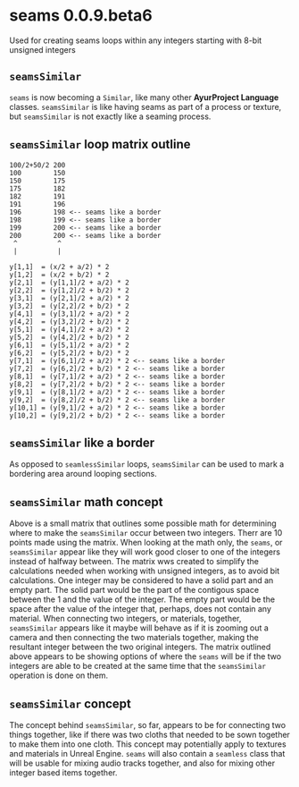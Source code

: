 # seams 0.0.9.beta6
Used for creating seams loops within any integers starting with 8-bit unsigned integers
## `seamsSimilar`
`seams` is now becoming a `Similar`, like many other <b>AyurProject Language</b> classes. `seamsSimilar` is like having seams as part of a process or texture, but `seamsSimilar` is not exactly like a seaming process.
## `seamsSimilar` loop matrix outline
```
100/2+50/2 200 
100        150 
150        175 
175        182 
182        191 
191        196
196        198 <-- seams like a border
198        199 <-- seams like a border
199        200 <-- seams like a border
200        200 <-- seams like a border
 ^          ^
 |          |   
```
```
y[1,1]  = (x/2 + a/2) * 2
y[1,2]  = (x/2 + b/2) * 2
y[2,1]  = (y[1,1]/2 + a/2) * 2
y[2,2]  = (y[1,2]/2 + b/2) * 2
y[3,1]  = (y[2,1]/2 + a/2) * 2
y[3,2]  = (y[2,2]/2 + b/2) * 2
y[4,1]  = (y[3,1]/2 + a/2) * 2
y[4,2]  = (y[3,2]/2 + b/2) * 2
y[5,1]  = (y[4,1]/2 + a/2) * 2
y[5,2]  = (y[4,2]/2 + b/2) * 2
y[6,1]  = (y[5,1]/2 + a/2) * 2
y[6,2]  = (y[5,2]/2 + b/2) * 2
y[7,1]  = (y[6,1]/2 + a/2) * 2 <-- seams like a border
y[7,2]  = (y[6,2]/2 + b/2) * 2 <-- seams like a border
y[8,1]  = (y[7,1]/2 + a/2) * 2 <-- seams like a border
y[8,2]  = (y[7,2]/2 + b/2) * 2 <-- seams like a border
y[9,1]  = (y[8,1]/2 + a/2) * 2 <-- seams like a border
y[9,2]  = (y[8,2]/2 + b/2) * 2 <-- seams like a border
y[10,1] = (y[9,1]/2 + a/2) * 2 <-- seams like a border
y[10,2] = (y[9,2]/2 + b/2) * 2 <-- seams like a border
```
## `seamsSimilar` like a border
As opposed to `seamlessSimilar` loops, `seamsSimilar` can be used to mark a bordering area around looping sections.


## `seamsSimilar` math concept
Above is a small matrix that outlines some possible math for determining where to make the `seamsSimilar` occur between two integers. Therr are 10 points made using the matrix. When looking at the math only, the `seams`, or `seamsSimilar` appear like they will work good closer to one of the integers instead of halfway between. The matrix wws created to simplify the calculations needed when working with unsigned integers, as to avoid bit calculations. One integer may be considered to have a solid part and an empty part. The solid part would be the part of the contigous space between the 1 and the value of the integer. The empty part would be the space after the value of the integer that, perhaps, does not contain any material. When connecting two integers, or materials, together, `seamsSimilar` appears like it maybe will behave as if it is zooming out a camera and then connecting the two materials together, making the resultant integer between the two original integers. The matrix outlined above appears to be showing options of where the `seams` will be if the two integers are able to be created at the same time that the `seamsSimilar` operation is done on them.
## `seamsSimilar` concept
The concept behind `seamsSimilar`, so far, appears to be for connecting two things together, like if there was two cloths that needed to be sown together to make them into one cloth. This concept may potentially apply to textures and materials in Unreal Engine. `seams` will also contain a `seamless` class that will be usable for mixing audio tracks together, and also for mixing other integer based items together.